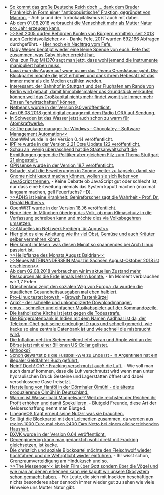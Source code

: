 * [So kommt das große Deutsche Reich doch ... dank dem Bruder Frankreich in Form einer "antipopulistische" Fraktion, gegründet von Macron.](https://www.heise.de/tp/features/Macron-plant-neue-antipopulistische-Fraktion-im-Europaparlament-4122499.html) - Ach ja und der Turbokapitalismus ist auch mit dabei.
* [Ab dem 01.08.2018 verbraucht die Menschheit mehr als Mutter Natur pro Jahr erzeugen kann.](http://www.sonnenseite.com/de/umwelt/erdueberlastungstag-deutschland-wirtschaftet-als-gaebe-es-drei-erden.html)
* [>>Seit 2005 dürfen Behörden Konten von Bürgern ermitteln, seit 2013 auch Gerichtsvollzieher.<<](https://blog.fefe.de/?ts=a5a00c4d) - Danke Fefe, 2017 wurden 692.166 Abfragen durchgeführt. - [Hier noch ein Nachtrag vom Fefe.](https://blog.fefe.de/?ts=a5a1f990)
* [Gaby Weber benötigt wieder eine kleine Spende von euch. Fefe fast zusammen, was Gaby bisher erreicht hat.](https://blog.fefe.de/?ts=a5a01eef)
* [Oha, zun Flug MH370 sagt man jetzt, dass wohl jemand die Instrumente manipuliert haben muss.](https://blog.fefe.de/?ts=a5a02565)
* [Lasst man die Augen auf wenn es um das Thema Grundsteuer geht. Die Blockpartei möchte die jetzt erhöhen und dank ihrem Hebesatz ist das immer mehr als die Medien erzählen werden.](https://de.wikipedia.org/wiki/Grundsteuer_(Deutschland))
* [Interessant, der Bahnhof in Stuttgart und der Flughafen am Rande von Berlin wird gebaut, damit Immobilenmakler das Grundstück verkaufen können weil das Großkapital nichts mehr findet womit sie immer mehr Zinsen "erwirtschaften" können.](https://www.neopresse.com/wirtschaft/warum-die-grossprojekte-wie-stuttgart-21-und-berliner-flughafen-absichtlich-ein-milliardengeschaeft-sind/)
* [Netbeans wurde in der Version 9.0 veröffentlicht.](https://www.pro-linux.de/news/1/26140/netbeans-90-erschienen.html)
* [Am 06.08.2018 geht digital courage mit dem Radio LORA auf Sendung.](https://digitalcourage.de/blog/2018/digitalcourage-pilotsendung-bei-radio-lora)
* [In Schweden ist das Wasser jetzt auch schon zu warm für Atomkraftwerke.](https://blog.fefe.de/?ts=a5a1a4c3)
* [>>The package manager for Windows - Chocolatey - Software Management Automation<<](https://chocolatey.org/)
* [OpenWM wurde in der Version 0.44 veröffentlicht.](https://www.pro-linux.de/news/1/26142/openmw-044-mit-zahlreichen-neuerungen.html)
* [IPFire wurde in der Version 2.21 Core Update 122 veröffentlicht.](https://www.pro-linux.de/news/1/26144/ipfire-221-aktualisiert-den-kernel.html)
* [Schau an, wenig überraschend hat die Staatsanwaltschaft die Ermittlungen gegen die Politiker aber gleichem Filz zum Thema Stuttgart 21 eingestellt.](https://blog.fefe.de/?ts=a59e6054)
* [OPNsense wurde in der Version 18.7 veröffentlicht.](https://www.phoronix.com/scan.php?page=news_item&px=OPNsense-18.7-Released)
* [Schade, statt die Erweiterungen in Gnome weiter zu kapseln, damit sie Gnome nicht kaputt machen können, wollen sie sich lieber von JavaScript trennen.](https://www.phoronix.com/scan.php?page=news_item&px=GNOME-Shell-JS-Exts-Problems) - Keine Debatte ob JavaScript gut oder schlecht ist, nur dass eine Ertweitung niemals das System kaputt machen (maximal langsam machen, gell Feuerfuchs? :-D).
* [>>ADHS ist keine Krankheit: Gehirnforscher sagt die Wahrheit - Prof. Dr. Gerald Hüther<<](https://www.welt-im-wandel.tv/video/adhs-ist-keine-krankheit-gehirnforscher-sagt-die-wahrheit/)
* [OpenWRT wurde in der Version 18.06 veröffentlicht.](https://www.phoronix.com/scan.php?page=news_item&px=OpenWRT-18.06-Released)
* [Nette Idee, in München überlegt das Volk, ob man Klimaschutz in die Verfassung schreiben kann und möchte dies via Volksbegehren umsetzen.](http://www.sonnenseite.com/de/politik/volksbegehren-klimaschutz-in-die-verfassung-angekuendigt.html)
* [>>Aktuelles im Netzwerk Freiberg für August<<](https://bio-erzgebirge.de/wp/?p=15737)
* [Hier gibt es eine Anleitung wie ihr viel Obst, Gemüse und auch Kräuter selber vermehren könnt.](https://www.careelite.de/lebensmittel-vermehren-nachwachsen-lassen/)
* [Hier könnt ihr lesen, was diesen Monat so spannendes bei Arch Linux passiert ist.](https://vdwaa.nl/arch-monthly-july.html)
* [>>Heilpflanze des Monats August: Baldrian<<](https://bio-erzgebirge.de/wp/?p=15751)
* [>>Neues MITEINANDERSEIN Magazin Sachsen August-Oktober 2018 ist erschienen<<](https://bio-erzgebirge.de/wp/?p=15766)
* [Ab dem 02.08.2018 verbrauchen wir im aktuellen Zustand mehr Ressourcen als die Erde jemals liefern könnte.](https://netzfrauen.org/2018/08/02/earth-overshoot-day/) - Im Moment verbrauchen wir 1,7 Erden.
* [Griechenland zeigt den sozialen Weg von Europa, da wurden die staatlichen Gesundheitsausgaben mal eben halbiert.](https://www.maskenfall.de/?p=12739)
* [Pro-Linux testet browsh.](https://www.pro-linux.de/artikel/2/1941/browsh-textbasiertes-browsen-im-terminal.html) - [Browsh Tastenkürzel](https://www.brow.sh/docs/keybindings/)
* [Aria2 - der schnelle und unkomplizierte Downloadmanager.](https://aria2.github.io/)
* [cmus - schneller und einfacher Musikabspieler auf der Kommandozeile.](https://cmus.github.io/)
* [Die katholische Kirche ist jetzt gegen die Todesstrafe.](https://blog.fefe.de/?ts=a59dcfc7)
* [Die Bürgerdatenbank in Indien mit dem Namen Aadhaar ist da, der Telekom-Chef gab seine eindeutige ID raus und schnell gemerkt, wie kacke so eine zentrale Datenbank ist und wie schnell die misbraucht wird.](https://blog.fefe.de/?ts=a59dd2e3)
* [Die Inflation geht im Siebenmeilenstiefel voran und Apple wird an der Börse jetzt mit einer Billionen US-Dollar gelistet.](https://blog.fefe.de/?ts=a59dea8f)
* [Githooks?](https://github.com/rycus86/githooks)
* [Schön gewartet bis die Fussball-WM zu Ende ist - In Argentinien hat ein illegaler Geldfahrer Buch geführt.](https://blog.fefe.de/?ts=a59dad23)
* [Nein? Doch! Oh? - Fracking verschmutzt auch die Luft.](https://blog.fefe.de/?ts=a59daba6) - Wie soll man auch darauf kommen, dass die Luft verschmutzt wird wenn man unter hydraulischen Druck Gesteine und Lagerstätten öffnet und dabei verschlossene Gase freisetzt.
* [Herstellung von Hanföl in der Dörnthaler Ölmühl - die älteste produzierende Ölmühl in Deutschland.](https://www.youtube.com/watch?v=6ivikY1GrDo)
* [Warum ist Wasser bald Mangelware? Weil die reichsten der Reichen ihr Profit erhöhen und damit Spekulieren.](https://netzfrauen.org/2018/08/03/wasser-3/) - Blutgeld Freunde, diese Art der Gelderschaffung nennt man Blutgeld.
* [LineageOS fragt erneut seine Nutzer was sie brauchen.](https://www.pro-linux.de/news/1/26159/lineageos-startet-zweite-umfrage.html)
* [So lügt die Blockpartei mit den Leitmedien zusammen, da werden aus realen 1000 Euro mal eben 2400 Euro Netto bei einem alleinerziehenden Haushalt.](https://www.neopresse.com/gesellschaft/wie-statistik-luegt-alleinerziehende-werden-reich-gerechnet/)
* [DXVK wurde in der Version 0.64 veröffentlicht.](https://www.phoronix.com/scan.php?page=news_item&px=DXVK-0.64-Released)
* [Geoengineering kann man gedanklich wohl direkt mit Fracking gleichsetzen, ist kacke.](http://www.sonnenseite.com/de/politik/geoengineering-buechse-der-pandora.html)
* [Die christlich und soziale Blockpartei möchte den Fleischwolf wieder hochfahren und die Wehrpflicht wieder einführen.](https://blog.fefe.de/?ts=a598fe3d) - Ihr wisst schon, Grenzraumverteidigung am Hindukusch und so.
* [>>The Messenger<< ist kein Film über Gott sondern über die Vögel und wie man an denen erkennen kann wie kaputt wir unsere Ökosystem schon gemacht haben.](http://www.sonnenseite.com/de/tipps/der-filmtipp-the-messenger.html) - Für Leute, die sich mit Insekten beschäftigen nichts besonderes aber dennoch immer wieder gut zu sehen wie viele Hinweise uns Mutter Natur gibt.
